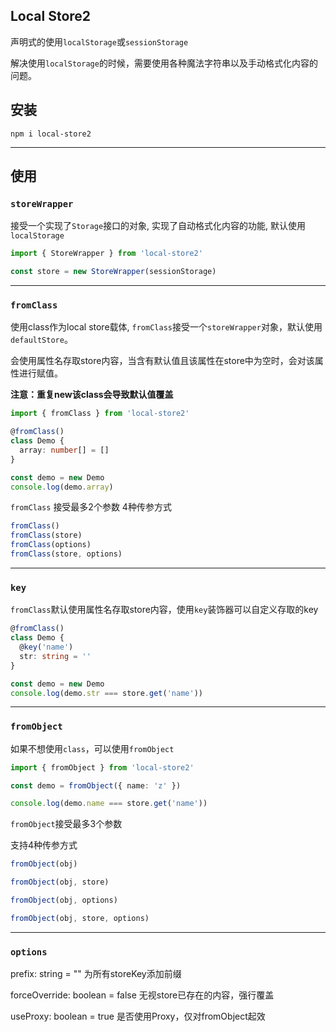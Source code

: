 ## Local Store2
声明式的使用`localStorage`或`sessionStorage`

解决使用`localStorage`的时候，需要使用各种魔法字符串以及手动格式化内容的问题。

## 安装
```shell
npm i local-store2
```
**************

## 使用


### `storeWrapper`
接受一个实现了`Storage`接口的对象, 实现了自动格式化内容的功能, 默认使用`localStorage`
```ts
import { StoreWrapper } from 'local-store2'

const store = new StoreWrapper(sessionStorage)
```
**************

### `fromClass`
使用class作为local store载体, `fromClass`接受一个`storeWrapper`对象，默认使用`defaultStore`。

会使用属性名存取store内容，当含有默认值且该属性在store中为空时，会对该属性进行赋值。

**注意：重复new该class会导致默认值覆盖**
```ts
import { fromClass } from 'local-store2'

@fromClass()
class Demo {
  array: number[] = []
}

const demo = new Demo
console.log(demo.array)
```

`fromClass` 接受最多2个参数
4种传参方式
```ts
fromClass()
fromClass(store)
fromClass(options)
fromClass(store, options)
```
**************

### `key`
`fromClass`默认使用属性名存取store内容，使用`key`装饰器可以自定义存取的key
```ts
@fromClass()
class Demo {
  @key('name')
  str: string = ''
}

const demo = new Demo
console.log(demo.str === store.get('name'))
```
**************

### `fromObject`
如果不想使用`class`，可以使用`fromObject`
```ts
import { fromObject } from 'local-store2'

const demo = fromObject({ name: 'z' })

console.log(demo.name === store.get('name'))  
```
`fromObject`接受最多3个参数

支持4种传参方式
```ts
fromObject(obj)

fromObject(obj, store)

fromObject(obj, options)

fromObject(obj, store, options)
```
**************

### `options`
prefix: string = ""  为所有storeKey添加前缀

forceOverride: boolean = false 无视store已存在的内容，强行覆盖

useProxy: boolean = true 是否使用Proxy，仅对fromObject起效

